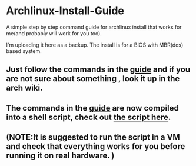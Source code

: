 # Archlinux-Install-Guide
A simple step by step command guide for archlinux install that works for me(and probably will work for you too). 

I'm uploading it here as a backup. The install is for a BIOS with MBR(dos) based system.

## Just follow the commands in the [guide](guide.md) and if you are not sure about something , look it up in the arch wiki.
## The commands in the [guide](guide.md) are now compiled into a shell script, check out [the script here](install_script.sh).
## (NOTE:It is suggested to run the script in a VM and check that everything works for you before running it on real hardware. )
